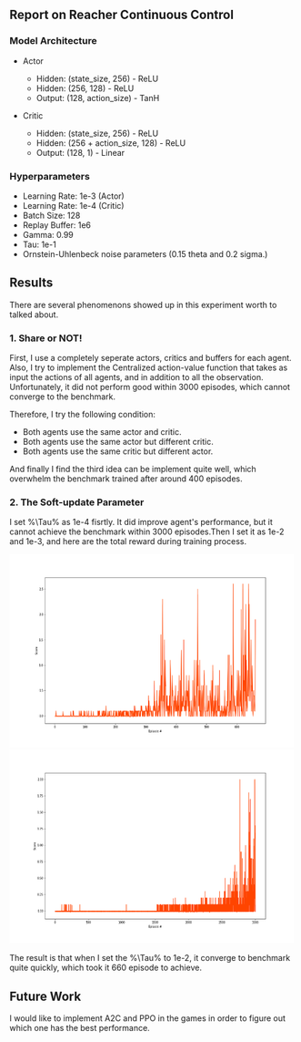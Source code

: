 ## Report on Reacher Continuous Control

### Model Architecture


- Actor    
    - Hidden: (state_size, 256)  - ReLU
    - Hidden: (256, 128)    - ReLU
    - Output: (128, action_size)      - TanH

- Critic
    - Hidden: (state_size, 256)              - ReLU
    - Hidden: (256 + action_size, 128)  - ReLU
    - Output: (128, 1)                  - Linear


### Hyperparameters
- Learning Rate: 1e-3 (Actor)
- Learning Rate: 1e-4 (Critic)
- Batch Size: 128
- Replay Buffer: 1e6
- Gamma: 0.99
- Tau: 1e-1
- Ornstein-Uhlenbeck noise parameters (0.15 theta and 0.2 sigma.)


## Results

There are several phenomenons showed up in this experiment worth to talked about.

### 1. Share or NOT!


First, I use a completely seperate actors, critics and buffers for each agent. Also, I try to implement the Centralized action-value function that takes as input the actions of all agents, and in addition to all the observation. Unfortunately, it did not perform good within 3000 episodes, which cannot converge to the benchmark.

Therefore, I try the following condition: 
* Both agents use the same actor and critic.
* Both agents use the same actor but different critic.
* Both agents use the same critic but different actor.

And finally I find the third idea can be implement quite well, which overwhelm the benchmark trained after around 400 episodes. 


### 2. The Soft-update Parameter

I set %\Tau% as 1e-4 fisrtly. It did improve agent's performance, but it cannot achieve the benchmark within 3000 episodes.Then I set it as 1e-2 and 1e-3, and here are the total reward during training process.


<img src="MADDPG_Train_TAU_1e-2.png" width="500" height="340" />

<img src="MADDPG_Train_TAU_1e-3.png" width="500" height="340" />

The result is that when I set the %\Tau% to 1e-2, it converge to benchmark quite quickly, which took it 660 episode to achieve.

## Future Work

I would like to implement A2C and PPO in the games in order to figure out which one has the best performance.
